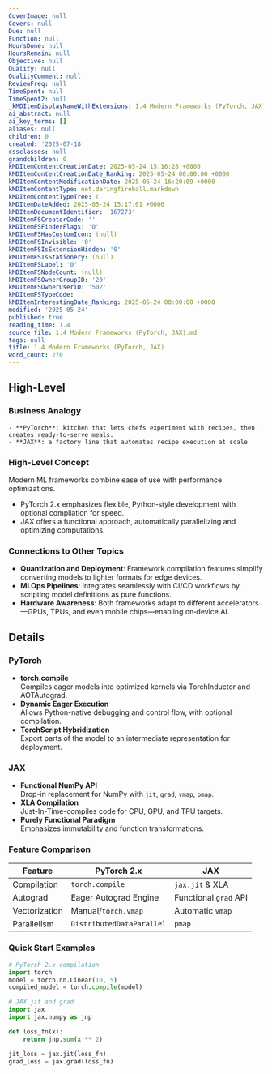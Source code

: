 ```yaml
---
CoverImage: null
Covers: null
Due: null
Function: null
HoursDone: null
HoursRemain: null
Objective: null
Quality: null
QualityComment: null
ReviewFreq: null
TimeSpent: null
TimeSpent2: null
_kMDItemDisplayNameWithExtensions: 1.4 Modern Frameworks (PyTorch, JAX).md
ai_abstract: null
ai_key_terms: []
aliases: null
children: 0
created: '2025-07-18'
cssclasses: null
grandchildren: 0
kMDItemContentCreationDate: 2025-05-24 15:16:28 +0000
kMDItemContentCreationDate_Ranking: 2025-05-24 00:00:00 +0000
kMDItemContentModificationDate: 2025-05-24 16:20:09 +0000
kMDItemContentType: net.daringfireball.markdown
kMDItemContentTypeTree: (
kMDItemDateAdded: 2025-05-24 15:17:01 +0000
kMDItemDocumentIdentifier: '167273'
kMDItemFSCreatorCode: ''
kMDItemFSFinderFlags: '0'
kMDItemFSHasCustomIcon: (null)
kMDItemFSInvisible: '0'
kMDItemFSIsExtensionHidden: '0'
kMDItemFSIsStationery: (null)
kMDItemFSLabel: '0'
kMDItemFSNodeCount: (null)
kMDItemFSOwnerGroupID: '20'
kMDItemFSOwnerUserID: '502'
kMDItemFSTypeCode: ''
kMDItemInterestingDate_Ranking: 2025-05-24 00:00:00 +0000
modified: '2025-05-24'
published: true
reading_time: 1.4
source_file: 1.4 Modern Frameworks (PyTorch, JAX).md
tags: null
title: 1.4 Modern Frameworks (PyTorch, JAX)
word_count: 270
---
```


## High-Level
### Business Analogy
```ad-sam
- **PyTorch**: kitchen that lets chefs experiment with recipes, then creates ready-to-serve meals. 
- **JAX**: a factory line that automates recipe execution at scale
```

### High-Level Concept
Modern ML frameworks combine ease of use with performance optimizations.
- PyTorch 2.x emphasizes flexible, Python‑style development with optional compilation for speed.
- JAX offers a functional approach, automatically parallelizing and optimizing computations.

### Connections to Other Topics
- **Quantization and Deployment**: Framework compilation features simplify converting models to lighter formats for edge devices.  
- **MLOps Pipelines**: Integrates seamlessly with CI/CD workflows by scripting model definitions as pure functions.  
- **Hardware Awareness**: Both frameworks adapt to different accelerators—GPUs, TPUs, and even mobile chips—enabling on‑device AI.

## Details
### PyTorch
- **torch.compile**  
  Compiles eager models into optimized kernels via TorchInductor and AOTAutograd.
- **Dynamic Eager Execution**  
  Allows Python-native debugging and control flow, with optional compilation.
- **TorchScript Hybridization**  
  Export parts of the model to an intermediate representation for deployment.

### JAX
- **Functional NumPy API**  
  Drop-in replacement for NumPy with `jit`, `grad`, `vmap`, `pmap`.
- **XLA Compilation**  
  Just-In-Time-compiles code for CPU, GPU, and TPU targets.
- **Purely Functional Paradigm**  
  Emphasizes immutability and function transformations.

### Feature Comparison
| Feature            | PyTorch 2.x             | JAX                       |
|--------------------|-------------------------|---------------------------|
| Compilation        | `torch.compile`         | `jax.jit` & XLA           |
| Autograd           | Eager Autograd Engine   | Functional `grad` API     |
| Vectorization      | Manual/`torch.vmap`     | Automatic `vmap`          |
| Parallelism        | `DistributedDataParallel` | `pmap`                    |

### Quick Start Examples
```python
# PyTorch 2.x compilation
import torch
model = torch.nn.Linear(10, 5)
compiled_model = torch.compile(model)
```

```python
# JAX jit and grad
import jax
import jax.numpy as jnp

def loss_fn(x):
    return jnp.sum(x ** 2)

jit_loss = jax.jit(loss_fn)
grad_loss = jax.grad(loss_fn)
```